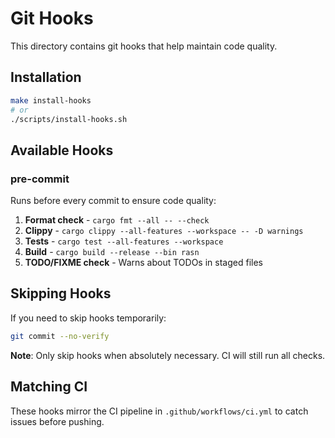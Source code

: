 # Git Hooks

This directory contains git hooks that help maintain code quality.

## Installation

```bash
make install-hooks
# or
./scripts/install-hooks.sh
```

## Available Hooks

### pre-commit

Runs before every commit to ensure code quality:

1. **Format check** - `cargo fmt --all -- --check`
2. **Clippy** - `cargo clippy --all-features --workspace -- -D warnings`
3. **Tests** - `cargo test --all-features --workspace`
4. **Build** - `cargo build --release --bin rasn`
5. **TODO/FIXME check** - Warns about TODOs in staged files

## Skipping Hooks

If you need to skip hooks temporarily:

```bash
git commit --no-verify
```

**Note**: Only skip hooks when absolutely necessary. CI will still run all checks.

## Matching CI

These hooks mirror the CI pipeline in `.github/workflows/ci.yml` to catch issues before pushing.
